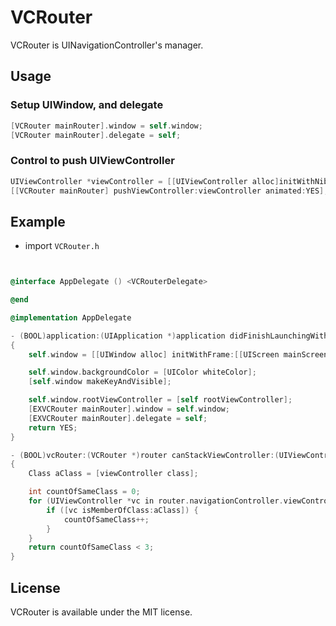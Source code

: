 VCRouter
========

VCRouter is UINavigationController's manager.


Usage
----------

### Setup UIWindow, and delegate

```objective-c
[VCRouter mainRouter].window = self.window;
[VCRouter mainRouter].delegate = self;
```

### Control to push UIViewController

```objective-c
UIViewController *viewController = [[UIViewController alloc]initWithNibName:nil bundle:nil];
[[VCRouter mainRouter] pushViewController:viewController animated:YES];
```

Example
----------

- import `VCRouter.h`

```objective-c


@interface AppDelegate () <VCRouterDelegate>

@end

@implementation AppDelegate

- (BOOL)application:(UIApplication *)application didFinishLaunchingWithOptions:(NSDictionary *)launchOptions
{
    self.window = [[UIWindow alloc] initWithFrame:[[UIScreen mainScreen] bounds]];

    self.window.backgroundColor = [UIColor whiteColor];
    [self.window makeKeyAndVisible];

    self.window.rootViewController = [self rootViewController];
    [EXVCRouter mainRouter].window = self.window;
    [EXVCRouter mainRouter].delegate = self;
    return YES;
}

- (BOOL)vcRouter:(VCRouter *)router canStackViewController:(UIViewController *)viewController
{
    Class aClass = [viewController class];

    int countOfSameClass = 0;
    for (UIViewController *vc in router.navigationController.viewControllers) {
        if ([vc isMemberOfClass:aClass]) {
            countOfSameClass++;
        }
    }
    return countOfSameClass < 3;
}

```

License
----------

VCRouter is available under the MIT license.
